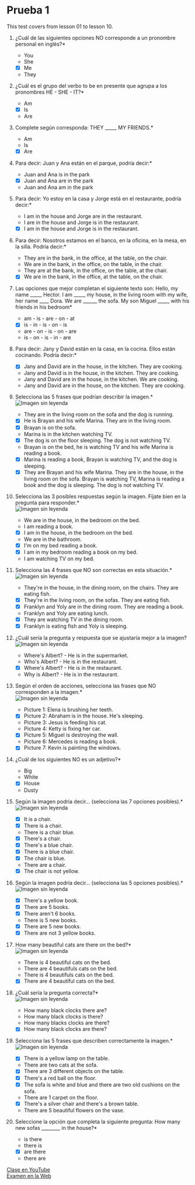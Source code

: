 # Prueba 1

This test covers from lesson 01 to lesson 10.

1. ¿Cuál de las siguientes opciones NO corresponde a un pronombre personal en inglés?*
	- You
	- She
	- [x]  Me
	- They

2. ¿Cuál es el grupo del verbo to be en presente que agrupa a los pronombres HE - SHE - IT?*
	- Am
	- [x] Is
	- Are

3. Complete según corresponda: THEY _____ MY FRIENDS.*
	- Am
	- Is
	- [x] Are

4. Para decir: Juan y Ana están en el parque, podría decir:*
	- Juan and Ana is in the park
	- [x] Juan and Ana are in the park
	- Juan and Ana am in the park

5. Para decir: Yo estoy en la casa y Jorge está en el restaurante, podría decir:*
	- I am in the house and Jorge are in the restaurant.
	- I are in the house and Jorge is in the restaurant.
	- [x] I am in the house and Jorge is in the restaurant.

6. Para decir: Nosotros estamos en el banco, en la oficina, en la mesa, en la silla. Podría decir:*
	- They are in the bank, in the office, at the table, on the chair.
	- We are in the bank, in the office, on the table, in the chair.
	- They are at the bank, in the office, on the table, at the chair.
	- [x] We are in the bank, in the office, at the table, on the chair.

7. Las opciones que mejor completan el siguiente texto son: Hello, my name _____ Hector. I am _____ my house, in the living room with my wife, her name ____ Dora. We are ______ the sofa. My son Miguel _____ with his friends in his bedroom*
	- am - is - are - on - at
	- [x] is - in - is - on - is
	- are - on - is - on - are
	- is - on - is - in - are

8. Para decir: Jany y David están en la casa, en la cocina. Ellos están cocinando. Podría decir:*
	- [x] Jany and David are in the house, in the kitchen. They are cooking.
	- Jany and David is in the house, in the kitchen. They are cooking.
	- Jany and David are in the house, in the kitchen. We are cooking.
	- Jany and David are in the house, on the kitchen. They are cooking.

9. Selecciona las 5 frases que podrían describir la imagen.*  
	![Imagen sin leyenda](https://lh6.googleusercontent.com/j020rHFiGwWaCD-9K1KyFYwlFAz1NjDHlLtL9glzYiU_XyMmimEA008WgB-O1pRAyEurSuSOmx0s-0xml4H-CzAGyGyBgLSqzPteKU43csC4TyHxotYFo8wRAJLYG7qv=w331)   
	- They are in the living room on the sofa and the dog is running.
	- [x] He is Brayan and his wife Marina. They are in the living room.
	- [x] Brayan is on the sofa.
	- Marina is in the kitchen watching TV.
	- [x] The dog is on the floor sleeping. The dog is not watching TV.
	- Brayan is on the bed, he is watching TV and his wife Marina is reading a book.
	- [x] Marina is reading a book, Brayan is watching TV, and the dog is sleeping.
	- [x] They are Brayan and his wife Marina. They are in the house, in the living room on the sofa. Brayan is watching TV, Marina is reading a book and the dog is sleeping. The dog is not watching TV.

10. Selecciona las 3 posibles respuestas según la imagen. Fíjate bien en la pregunta para responder.*  
	![Imagen sin leyenda](https://lh4.googleusercontent.com/ViX7MLM4tVNIEnmk9Hs8XH6OORoAl8aWkDu0FL_CcJdbTkozTsd6kFyg-Giu9-0-4UCiwsgws6QudYh6nX3hirawJ0MYbNhLNP7HCDLiDCACvsvxnE1bo869OvN_srqU=w247)   
	- We are in the house, in the bedroom on the bed.
	- I am reading a book.
	- [x] I am in the house, in the bedroom on the bed.
	- We are in the bathroom.
	- [x] I'm on my bed reading a book.
	- [x] I am in my bedroom reading a book on my bed.
	- I am watching TV on my bed.

11. Selecciona las 4 frases que NO son correctas en esta situación.*   
	![Imagen sin leyenda](https://lh4.googleusercontent.com/QWRBP1N4K1QRfvYeB1Fpq4sTAyECZwuWxnpuTsGZN9mRIvCnI6rXkSOUR-dZQazcUq1Gu9hMwZeIQgfwMbHbKjzeckTAJ28uoaqlhHdOb_EGLs57zsPn642vfK3-7vhr=w330)
	- They're in the house, in the dining room, on the chairs. They are eating fish.
	- [x] They're in the living room, on the sofas. They are eating fish.
	- [x] Franklyn and Yoly are in the dining room. They are reading a book.
	- Franklyn and Yoly are eating lunch.
	- [x] They are watching TV in the dining room.
	- [x] Franklyn is eating fish and Yoly is sleeping.

12. ¿Cuál sería la pregunta y respuesta que se ajustaría mejor a la imagen?   
	![Imagen sin leyenda](https://lh6.googleusercontent.com/Z65BvNdyA0Sw_vzyyiYlQ_defveyllb-C8Pm8u1pJaPqtv08S6QFWU6UT7RY9m6YjHEd1SkVq5xRwYo4tX3rkZIF2G7gxtcmT1npkU1ccjTi5uFqIcA1U2ZAvJX1iGae=w232)
	- Where's Albert? - He is in the supermarket.
	- Who's Albert? - He is in the restaurant.
	- [x] Where's Albert? - He is in the restaurant.
	- Why is Albert? - He is in the restaurant.

13. Según el orden de acciones, selecciona las frases que NO corresponden a la imagen.*  
	![Imagen sin leyenda](https://lh5.googleusercontent.com/eSysCeROZtgMOM1QE6g21A4jIPM-bZOKbWDzQ9jjgVNQ7n5jQCZoEBY74X2sm7C7Q_HcoweIaKXH9ak1Ou4-egpS9iwTQEw0jhQ46hmEcNYDVqkC3na0_tppCRV8isR7=w577)
	- Picture 1: Elena is brushing her teeth.
	- [x] Picture 2: Abraham is in the house. He's sleeping.
	- Picture 3: Jesus is feeding his cat.
	- Picture 4: Ketty is fixing her car.
	- [x] Picture 5: Miguel is destroying the wall.
	- Picture 6: Mercedes is reading a book.
	- [x] Picture 7: Kevin is painting the windows.

14. ¿Cuál de los siguientes NO es un adjetivo?*
	- Big
	- White
	- [x] House
	- Dusty

15. Según la imagen podría decir... (selecciona las 7 opciones posibles).*   
	![Imagen sin leyenda](https://lh5.googleusercontent.com/QxHsmieuKNODamSxCCwBW2ZIdBLdPVwLi0a9HqToJ5BDrLTemR3d2QvdT-l4jy7LJgy73NsPOqrbzkvksw_bM6TBhXzSG-vdU3va8o5gpdEWH9-4Gecl3ritb2lCivV9=w334)
	- [x] It is a chair.
	- [x] There is a chair.
	- There is a chair blue.
	- [x] There's a chair.
	- [x] There's a blue chair.
	- [x] There is a blue chair.
	- [x] The chair is blue.
	- There are a chair.
	- [x] The chair is not yellow.

16. Según la imagen podría decir... (selecciona las 5 opciones posibles).*   
	![Imagen sin leyenda](https://lh6.googleusercontent.com/70oD8yELj8gyzelFuZWln6bXZljXng-WZCLHjOG78XgepTcshVBF0PPqnrOCBaRp-YE19bO0w_Z0hXJjbpAqScQSbdKTdYReL_Ni-C1chZAPbXRBcV1d0bcdGVZiCbap=w426)
	- [x] There's a yellow book.
	- [x] There are 5 books.
	- [x] There aren't 6 books.
	- There is 5 new books.
	- [x] There are 5 new books.
	- [x] There are not 3 yellow books.

17. How many beautiful cats are there on the bed?*   
	![Imagen sin leyenda](https://lh5.googleusercontent.com/uFrohufPDf9w0iw0H-NAWs7yVvUMleOVN0mQYXzdaXA5LESP3bolX_O8wGTUxVsUmApdXFLrz27JqsdRm8tfxmoaZQ_IcK2LSTQaK331DKGvZUuon8NEE6PSp0g83bcw=w394)
	- There is 4 beautiful cats on the bed.
	- There are 4 beautifuls cats on the bed.
	- There is 4 beautifuls cats on the bed.
	- [x] There are 4 beautiful cats on the bed.

18. ¿Cuál sería la pregunta correcta?*   
	![Imagen sin leyenda](https://lh4.googleusercontent.com/1Le1q04xL_GfOdPVn_GoFAZbGYJYWUaHzurQmAcPnTYDNZNIv64J6cMZd8RvC6HYJ_WGQNZYMsDNfDUUMSakj1nEUBcp0lJUnMf18lrjrufpwt3yfqSk_-pIM80gyd9L=w387)
	- How many black clocks there are?
	- How many black clocks is there?
	- How many blacks clocks are there?
	- [x] How many black clocks are there?

19. Selecciona las 5 frases que describen correctamente la imagen.*   
	![Imagen sin leyenda](https://lh5.googleusercontent.com/rMvK4T0_TDZdM519wnaBps0mSadoV3aiP52QfdQbrvSFM3XMTH9wX4_ePhHA2eKzfcRiewoV9_VxqOuPn_Vsx5uXsR7f_MydpQM3BfctNK53MFcIt7Jq1XlVkKtgeZAy=w437)
	- [x] There is a yellow lamp on the table.
	- There are two cats at the sofa.
	- [x] There are 3 different objects on the table.
	- [x] There's a red ball on the floor.
	- [x] The sofa is white and blue and there are two old cushions on the sofa.
	- There are 1 carpet on the floor.
	- [x] There's a silver chair and there's a brown table.
	- There are 5 beautiful flowers on the vase.

20. Seleccione la opción que completa la siguiente pregunta: How many new sofas ________ in the house?*
	- is there
	- there is
	- [x] are there
	- there are

[Clase en YouTube](https://www.youtube.com/watch?v=oDvcFe2t84M&list=PLgrNDDl9MxYmUmf19zPiljdg8FKIRmP78&index=11)  
[Examen en la Web](https://www.pacho8a.com/ingl%C3%A9s/curso-ingl%C3%A9s-desde-cero/prueba-1/)